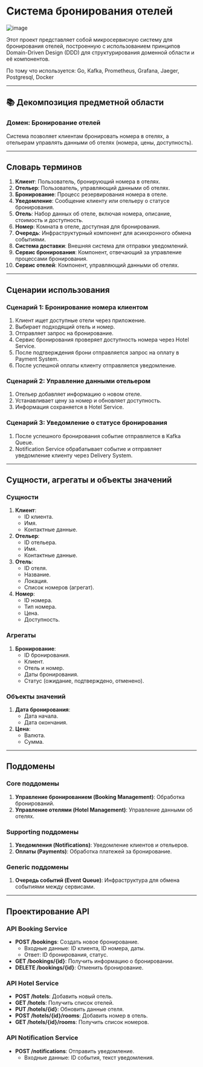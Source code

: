 # Система бронирования отелей

![image](media/components-diagram.png)

Этот проект представляет собой микросервисную систему для бронирования отелей, построенную с использованием принципов Domain-Driven Design (DDD) для структурирования доменной области и её компонентов.

По тому что используется: Go, Kafka, Prometheus, Grafana, Jaeger, Postgresql, Docker

---

## 📚 Декомпозиция предметной области

### **Домен: Бронирование отелей**
Система позволяет клиентам бронировать номера в отелях, а отельерам управлять данными об отелях (номера, цены, доступность).

---

## Словарь терминов

1. **Клиент**: Пользователь, бронирующий номера в отелях.
2. **Отельер**: Пользователь, управляющий данными об отелях.
3. **Бронирование**: Процесс резервирования номера в отеле.
4. **Уведомление**: Сообщение клиенту или отельеру о статусе бронирования.
5. **Отель**: Набор данных об отеле, включая номера, описание, стоимость и доступность.
6. **Номер**: Комната в отеле, доступная для бронирования.
7. **Очередь**: Инфраструктурный компонент для асинхронного обмена событиями.
8. **Система доставки**: Внешняя система для отправки уведомлений.
9. **Сервис бронирования**: Компонент, отвечающий за управление процессами бронирования.
10. **Сервис отелей**: Компонент, управляющий данными об отелях.

---

## Сценарии использования

### **Сценарий 1: Бронирование номера клиентом**
1. Клиент ищет доступные отели через приложение.
2. Выбирает подходящий отель и номер.
3. Отправляет запрос на бронирование.
4. Сервис бронирования проверяет доступность номера через Hotel Service.
5. После подтверждения брони отправляется запрос на оплату в Payment System.
6. После успешной оплаты клиенту отправляется уведомление.

### **Сценарий 2: Управление данными отельером**
1. Отельер добавляет информацию о новом отеле.
2. Устанавливает цену за номер и обновляет доступность.
3. Информация сохраняется в Hotel Service.

### **Сценарий 3: Уведомление о статусе бронирования**
1. После успешного бронирования событие отправляется в Kafka Queue.
2. Notification Service обрабатывает событие и отправляет уведомление клиенту через Delivery System.

---

## Сущности, агрегаты и объекты значений

### **Сущности**
1. **Клиент**:
   - ID клиента.
   - Имя.
   - Контактные данные.
2. **Отельер**:
   - ID отельера.
   - Имя.
   - Контактные данные.
3. **Отель**:
   - ID отеля.
   - Название.
   - Локация.
   - Список номеров (агрегат).
4. **Номер**:
   - ID номера.
   - Тип номера.
   - Цена.
   - Доступность.

### **Агрегаты**
1. **Бронирование**:
   - ID бронирования.
   - Клиент.
   - Отель и номер.
   - Даты бронирования.
   - Статус (ожидание, подтверждено, отменено).

### **Объекты значений**
1. **Дата бронирования**:
   - Дата начала.
   - Дата окончания.
2. **Цена**:
   - Валюта.
   - Сумма.

---

## Поддомены

### **Core поддомены**
1. **Управление бронированием (Booking Management)**: Обработка бронирований.
2. **Управление отелями (Hotel Management)**: Управление данными об отелях.

### **Supporting поддомены**
1. **Уведомления (Notifications)**: Уведомление клиентов и отельеров.
2. **Оплаты (Payments)**: Обработка платежей за бронирование.

### **Generic поддомены**
1. **Очередь событий (Event Queue)**: Инфраструктура для обмена событиями между сервисами.

---

## Проектирование API

### **API Booking Service**
- **POST /bookings**: Создать новое бронирование.
  - Входные данные: ID клиента, ID номера, даты.
  - Ответ: ID бронирования, статус.
- **GET /bookings/{id}**: Получить информацию о бронировании.
- **DELETE /bookings/{id}**: Отменить бронирование.

### **API Hotel Service**
- **POST /hotels**: Добавить новый отель.
- **GET /hotels**: Получить список отелей.
- **PUT /hotels/{id}**: Обновить данные отеля.
- **POST /hotels/{id}/rooms**: Добавить номер в отель.
- **GET /hotels/{id}/rooms**: Получить список номеров.

### **API Notification Service**
- **POST /notifications**: Отправить уведомление.
  - Входные данные: ID события, текст уведомления.